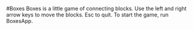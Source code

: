 #Boxes
Boxes is a little game of connecting blocks. Use the left and right arrow keys to move the blocks. Esc to quit.
To start the game, run BoxesApp.
